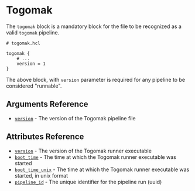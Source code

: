 # Togomak

The `togomak` block is a mandatory 
block for the file to be recognized as a valid
`togomak` pipeline. 

```hcl 
# togomak.hcl

togomak {
    # ...
    version = 1
}
```
The above block, with `version` parameter 
is required for any pipeline to be considered
"runnable".

## Arguments Reference
* [`version`](#version) - The version of the Togomak pipeline file

## Attributes Reference

* [`version`](#version) - The version of the Togomak runner executable
* [`boot_time`](#boot_time) - The time at which the Togomak runner executable was started
* [`boot_time_unix`](#boot_time_unix) - The time at which the Togomak runner executable was started, in unix format
* [`pipeline_id`](#pipeline_id) - The unique identifier for the pipeline run (uuid)
